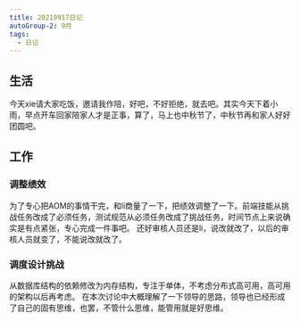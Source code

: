 ```yaml
---
title: 20210917日记
autoGroup-2: 9月
tags:
  - 日记
---
```

## 生活
今天xie请大家吃饭，邀请我作陪，好吧，不好拒绝，就去吧。其实今天下着小雨，早点开车回家陪家人才是正事，算了，马上也中秋节了，中秋节再和家人好好团圆吧。

## 工作
### 调整绩效
为了专心把AOM的事情干完，和li商量了一下，把绩效调整了一下。前端技能从挑战任务改成了必须任务，测试规范从必须任务改成了挑战任务，时间节点上来说确实是有点紧张，专心完成一件事吧。
还好审核人员还是li，说改就改了，以后的审核人员就变了，不能说改就改了。

### 调度设计挑战
从数据库结构的依赖修改为内存结构，专注于单体，不考虑分布式高可用，高可用的架构以后再考虑。
在本次讨论中大概理解了一下领导的思路，领导也已经形成了自己的固有思维，也罢，不管什么思维，能管用就是好思维。


